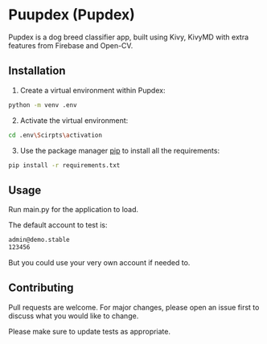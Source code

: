 # Puupdex (Pupdex)

Pupdex is a dog breed classifier app, built using Kivy, KivyMD with extra features from Firebase and Open-CV.

## Installation

1. Create a virtual environment within Pupdex:

```bash
python -m venv .env
```

2. Activate the virtual environment:

```bash
cd .env\Scirpts\activation
```

3. Use the package manager [pip](https://pip.pypa.io/en/stable/) to install all the requirements:

```bash
pip install -r requirements.txt
```

## Usage

Run main.py for the application to load.

The default account to test is:

```bash
admin@demo.stable
123456
```

But you could use your very own account if needed to. 

## Contributing

Pull requests are welcome. For major changes, please open an issue first
to discuss what you would like to change.

Please make sure to update tests as appropriate.
